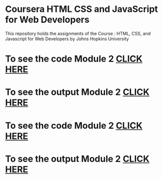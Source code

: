 # Coursera HTML CSS and JavaScript for Web Developers
This repository holds the assignments of the Course : HTML, CSS, and Javascript for Web Developers by Johns Hopkins University

# To see the code Module 2 [CLICK HERE](https://github.com/sherazkhanbaloch/Coursera-HTML-CSS-and-JavaScript-for-Web-Developers/tree/main/module-2)
# To see the output Module 2 [CLICK HERE](https://sherazkhanbaloch.github.io/Coursera-HTML-CSS-and-JavaScript-for-Web-Developers/module-2/index.html)
# To see the code Module 2 [CLICK HERE](https://github.com/sherazkhanbaloch/Coursera-HTML-CSS-and-JavaScript-for-Web-Developers/tree/main/Module-3)
# To see the output Module 2 [CLICK HERE](https://sherazkhanbaloch.github.io/Coursera-HTML-CSS-and-JavaScript-for-Web-Developers/Module-3/index.html)
